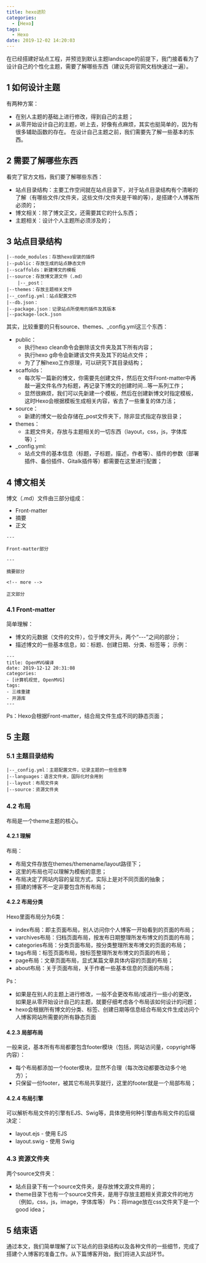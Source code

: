 ```yaml
---
title: hexo进阶
categories:
  - [Hexo]
tags:
  - Hexo
date: 2019-12-02 14:20:03
---
```

在已经搭建好站点工程，并预览到默认主题landscape的前提下，我门接着看为了设计自己的个性化主题，需要了解哪些东西（建议先将官网文档快速过一遍）。
<!-- more -->
## 1 如何设计主题
有两种方案：
- 在别人主题的基础上进行修改，得到自己的主题； 
- 从零开始设计自己的主题，听上去，好像有点麻烦，其实也挺简单的，因为有很多辅助函数的存在。
在设计自己主题之前，我们需要先了解一些基本的东西。

## 2 需要了解哪些东西
看完了官方文档，我们要了解哪些东西：
- 站点目录结构：主要工作空间就在站点目录下，对于站点目录结构有个清晰的了解（有哪些文件/文件夹，这些文件/文件夹是干嘛的等），是搭建个人博客所必须的；
- 博文相关：除了博文正文，还需要其它的什么东西；
- 主题相关：设计个人主题所必须涉及的；
## 3 站点目录结构
```
|--node_modules：存放hexo安装的插件
|--public：存放生成的站点静态文件
|--scaffolds：新建博文的模板
|--source：存放博文源文件（.md）
    |--_post：
|--themes：存放主题相关文件
|--_config.yml：站点配置文件
|--db.json：
|--package.json：记录站点所使用的插件及其版本
|--package-lock.json
```
其实，比较重要的只有source、themes、_config.yml这三个东西：
- public：
    - 执行hexo clean命令会删除该文件夹及其下所有内容；
    - 执行hexo g命令会新建该文件夹及其下的站点文件；
    - 为了了解hexo工作原理，可以研究下其目录结构；
- scaffolds：
    - 每次写一篇新的博文，你需要先创建文件，然后在文件Front-matter中再敲一遍文件名作为标题，再记录下博文的创建时间...等一系列工作；
    - 显然很麻烦，我们可以先新建一个模板，然后在创建新博文时指定模板，这时Hexo会根据模板生成相关内容，省去了一些重复的体力活；
- source：
    - 新建的博文一般会存储在_post文件夹下，除非显式指定存放目录；
- themes：
    - 主题文件夹，存放与主题相关的一切东西（layout，css，js，字体库等）；
- _config.yml:
    - 站点文件的基本信息（标题，子标题，描述，作者等）、插件的参数（部署插件、备份插件、Gitalk插件等）都需要在这里进行配置；

## 4 博文相关
博文（.md）文件由三部分组成：
- Front-matter
- 摘要
- 正文

```
---

Front-matter部分

---

摘要部分

<!-- more -->

正文部分

```
### 4.1 Front-matter
简单理解：
- 博文的元数据（文件的文件），位于博文开头，两个“---”之间的部分；
- 描述博文的一些基本信息，如：标题、创建日期、分类、标签等；
示例：
```
---
title: OpenMVG编译
date: 2019-12-12 20:31:08
categories:
- [计算机视觉, OpenMVG]
tags:
- 三维重建
- 开源库
---
```
Ps：Hexo会根据Front-matter，结合局文件生成不同的静态页面；
## 5 主题
### 5.1 主题目录结构
```
|--_config.yml：主题配置文件，记录主题的一些信息等
|--languages：语言文件夹，国际化时会用到
|--layout：布局文件夹
|--source：资源文件夹
```
### 4.2 布局
布局是一个theme主题的核心。
#### 4.2.1 理解
布局：
- 布局文件存放在themes/themename/layout路径下；
- 这里的布局也可以理解为模板的意思；
- 布局决定了网站内容的呈现方式，实际上是对不同页面的抽象；
- 搭建的博客不一定非要包含所有布局；
#### 4.2.2 布局分类
Hexo里面布局分为6类：
- index布局：即主页面布局，别人访问你个人博客一开始看到的页面的布局；
- varchives布局：归档页面布局，按发布日期整理所发布博文的页面的布局；
- categories布局：分类页面布局，按分类整理所发布博文的页面的布局；
- tags布局：标签页面布局，按标签整理所发布博文的页面的布局；
- page布局：文章页面布局，显式某篇文章具体内容的页面的布局；
- about布局：关于页面布局，关于作者一些基本信息的页面的布局；

Ps：
- 如果是在别人的主题上进行修改，一般不会更改布局/或进行一些小的更改，如果是从零开始设计自己的主题，就要仔细考虑各个布局该如何设计的问题；
- hexo会根据所有博文的分类、标签、创建日期等信息结合布局文件生成访问个人博客网站所需要的所有静态页面

#### 4.2.3 局部布局
一般来说，基本所有布局都要包含footer模块（包括，网站访问量，copyright等内容）：
- 每个布局都添加一个footer模块，显然不合理（每次改动都要改动多个地方）；
- 只保留一份footer，被其它布局共享就行，这里的footer就是一个局部布局；

#### 4.2.4 布局引擎
可以解析布局文件的引擎有EJS、Swig等，具体使用何种引擎由布局文件的后缀决定：
- layout.ejs   - 使用 EJS
- layout.swig  - 使用 Swig
### 4.3 资源文件夹
两个source文件夹：
- 站点目录下有一个source文件夹，是存放博文源文件用的；
- theme目录下也有一个source文件夹，是用于存放主题相关资源文件的地方（例如，css，js，image，字体库等）
Ps：将image放在css文件夹下是一个good idea；

## 5 结束语
通过本文，我们简单理解了以下站点的目录结构以及各种文件的一些细节，完成了搭建个人博客的准备工作。从下篇博客开始，我们将进入实战环节。